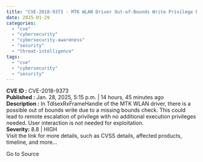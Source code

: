 ```yaml
---
title: "CVE-2018-9373 - MTK WLAN Driver Out-of-Bounds Write Privilege Escalation Vulnerability"
date: 2025-01-29
categories: 
  - "cve"
  - "cybersecurity"
  - "cybersecurity-awareness"
  - "security"
  - "threat-intelligence"
tags: 
  - "cve"
  - "cybersecurity"
  - "security"
---
```


**CVE ID :** CVE-2018-9373  
**Published :** Jan. 28, 2025, 5:15 p.m. | 14 hours, 45 minutes ago  
**Description :** In TdlsexRxFrameHandle of the MTK WLAN driver, there is a possible out of bounds write due to a missing bounds check. This could lead to remote escalation of privilege with no additional execution privileges needed. User interaction is not needed for exploitation.  
**Severity:** 8.8 | HIGH  
Visit the link for more details, such as CVSS details, affected products, timeline, and more...

Go to Source
